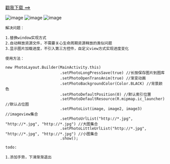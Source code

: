 [戳我下载 ==>](https://pan.baidu.com/s/1pLgJGdP)

![image](https://github.com/153437803/PhotoView/blob/master/Screenrecorder-2017-11-21-21-40-47-458_20171121214225.gif ) 
![image](https://github.com/153437803/PhotoView/blob/master/Screenrecorder-2017-12-24-20-59-09-590_20171224205953.gif ) 
![image](https://github.com/153437803/PhotoView/blob/master/Screenrecorder-2017-12-24-20-59-24-806_20171224205930.gif ) 

```
解决问题：

1.替换window实现方式
2.自动释放资源文件，不需要关心生命周期资源释放的类似问题
3.显示图片加载进度，不引入第三方控件，自定义view方式实现进度变化
```
```
使用方法：

new PhotoLayout.Builder(MainActivity.this)
                        .setPhotoLongPressSave(true) //长按保存图片到图库
                        .setPhotoOpenTransAnim(true) //渐变动画
                        .setPhotoBackgroundColor(Color.BLACK) //背景颜色
                        .setPhotoDefaultPosition(0) //默认索引位置
                        .setPhotoDefaultResource(R.mipmap.ic_launcher)  //默认占位图
                        .setPhotoList(image, image2, image3) //imageview集合
                        .setPhotoUrlList("http://*.jpg", "http://*.jpg", "http://*.jpg") //大图集合
                        .setPhotoLittleUrlList("http://*.jpg", "http://*.jpg", "http://*.jpg") //小图集合
                        .show();
```
```
todo:

1.添加手势，下滑渐渐退出
```
